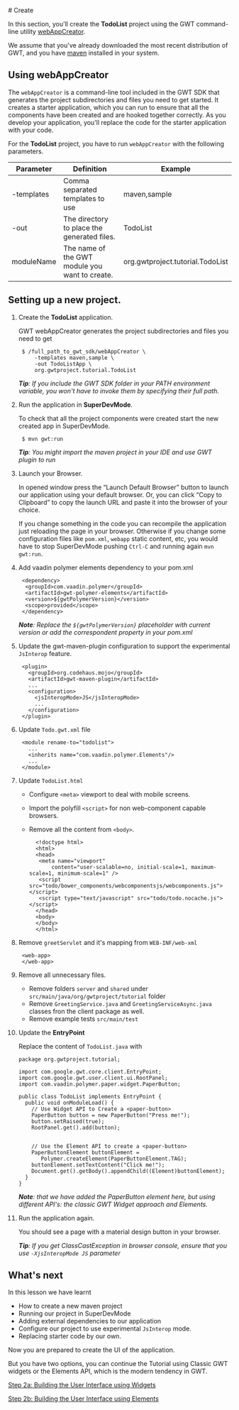 # Create

In this section, you'll create the **TodoList** project using the GWT command-line utility [webAppCreator](http://www.gwtproject.org/doc/latest/RefCommandLineTools.html#webAppCreator).

We assume that you've already downloaded the most recent distribution of GWT, and you have [maven](https://maven.apache.org/) installed in your system.

## Using webAppCreator

The `webAppCreator` is a command-line tool included in the GWT SDK that generates the project subdirectories and files you need to get started. It creates a starter application, which you can run to ensure that all the components have been created and are hooked together correctly. As you develop your application, you'll replace the code for the starter application with your code.

For the **TodoList** project, you have to run `webAppCreator` with the following parameters.

| Parameter  | Definition                                     | Example      |
| ---------- | -----------------------------------------------| ------------ |
| -templates | Comma separated templates to use               | maven,sample |
| -out       | The directory to place the generated files.    | TodoList     |
| moduleName | The name of the GWT module you want to create. | org.gwtproject.tutorial.TodoList |


## Setting up a new project.

1. Create the **TodoList** application.

      GWT webAppCreator generates the project subdirectories and files you need to get

        $ /full_path_to_gwt_sdk/webAppCreator \
            -templates maven,sample \
            -out TodoListApp \
            org.gwtproject.tutorial.TodoList

      _**Tip**: If you include the GWT SDK folder in your PATH environment variable, you won't have to invoke them by specifying their full path._


2. Run the application in **SuperDevMode**.

     To check that all the project components were created start the new created app in SuperDevMode.

        $ mvn gwt:run

      _**Tip**: You might import the maven project in your IDE and use GWT plugin to run_

3. Launch your Browser.

     In opened window press the “Launch Default Browser” button to launch our application using your default browser. Or, you can click “Copy to Clipboard” to copy the launch URL and paste it into the browser of your choice.

     If you change something in the code you can recompile the application just reloading the page in your browser. Otherwise if you change some configuration files like `pom.xml`, `webapp` static content, etc, you would have to stop SuperDevMode pushing `Ctrl-C` and running again `mvn gwt:run`.

4. Add vaadin polymer elements dependency to your pom.xml

        <dependency>
         <groupId>com.vaadin.polymer</groupId>
         <artifactId>gwt-polymer-elements</artifactId>
         <version>${gwtPolymerVersion}</version>
         <scope>provided</scope>
        </dependency>
     _**Note**: Replace the `${gwtPolymerVersion}` placeholder with current version or add the correspondent property in your pom.xml_

5. Update the gwt-maven-plugin configuration to support the experimental `JsInterop` feature.

        <plugin>
          <groupId>org.codehaus.mojo</groupId>
          <artifactId>gwt-maven-plugin</artifactId>
          ...
          <configuration>
            <jsInteropMode>JS</jsInteropMode>
            ...
          </configuration>
        </plugin>

6. Update `Todo.gwt.xml` file

        <module rename-to="todolist">
          ...
          <inherits name="com.vaadin.polymer.Elements"/>
          ...
        </module>

7. Update `TodoList.html`
    * Configure `<meta>` viewport to deal with mobile screens.
    * Import the polyfill `<script>` for non web-component capable browsers.
    * Remove all the content from `<body>`.

            <!doctype html>
            <html>
            <head>
             <meta name="viewport"
                 content="user-scalable=no, initial-scale=1, maximum-scale=1, minimum-scale=1" />
             <script src="todo/bower_components/webcomponentsjs/webcomponents.js"></script>
             <script type="text/javascript" src="todo/todo.nocache.js"></script>
            </head>
            <body>
            </body>
            </html>

8. Remove `greetServlet` and it's mapping from `WEB-INF/web-xml`

        <web-app>
        </web-app>

9. Remove all unnecessary files.

    *  Remove folders `server` and `shared` under `src/main/java/org/gwtproject/tutorial` folder
    *  Remove `GreetingService.java` and `GreetingServiceAsync.java` classes fron the client package as well.
    *  Remove example tests `src/main/test`

10. Update the **EntryPoint**

    Replace the content of `TodoList.java` with

        package org.gwtproject.tutorial;

        import com.google.gwt.core.client.EntryPoint;
        import com.google.gwt.user.client.ui.RootPanel;
        import com.vaadin.polymer.paper.widget.PaperButton;

        public class TodoList implements EntryPoint {
          public void onModuleLoad() {
            // Use Widget API to Create a <paper-button>
            PaperButton button = new PaperButton("Press me!");
            button.setRaised(true);
            RootPanel.get().add(button);
        
        
            // Use the Element API to create a <paper-button>
            PaperButtonElement buttonElement = 
               Polymer.createElement(PaperButtonElement.TAG);
            buttonElement.setTextContent("Click me!");
            Document.get().getBody().appendChild((Element)buttonElement);            
          }
        }

    _**Note**: that we have added the PaperButton element here, but using different API's: the classic GWT Widget approach and Elements._

11. Run the application again.

    You should see a page with a material design button in your browser.

    _**Tip**: If you get ClassCastException in browser console, ensure that you use `-XjsInteropMode JS` parameter_

## What's next

In this lesson we have learnt

- How to create a new maven project
- Running our project in SuperDevMode
- Adding external dependencies to our application
- Configure our project to use experimental `JsInterop` mode.
- Replacing starter code by our own.

Now you are prepared to create the UI of the application.

But you have two options, you can continue the Tutorial using Classic GWT widgets or the Elements API, which is the modern tendency in GWT.

[Step 2a: Building the User Interface using Widgets](widgets-buildui.html)

[Step 2b: Building the User Interface using Elements](elements-buildui.html)
